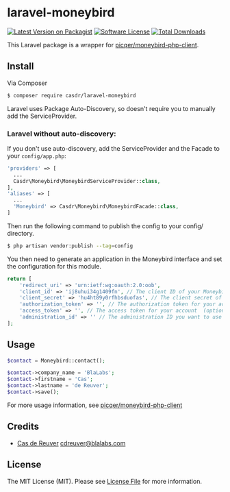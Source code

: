 # laravel-moneybird

[![Latest Version on Packagist][ico-version]][link-packagist]
[![Software License][ico-license]](LICENSE)
[![Total Downloads][ico-downloads]][link-downloads]

This Laravel package is a wrapper for [picqer/moneybird-php-client](https://github.com/picqer/moneybird-php-client).

## Install

Via Composer

``` bash
$ composer require casdr/laravel-moneybird
```

Laravel uses Package Auto-Discovery, so doesn't require you to manually add the ServiceProvider.

### Laravel without auto-discovery:

If you don't use auto-discovery, add the ServiceProvider and the Facade to your `config/app.php`:

```php
'providers' => [
  ...
  Casdr\Moneybird\MoneybirdServiceProvider::class,
],
'aliases' => [
  ...
  'Moneybird' => Casdr\Moneybird\MoneybirdFacade::class,
]
```

Then run the following command to publish the config to your config/ directory.

```bash
$ php artisan vendor:publish --tag=config
```

You then need to generate an application in the Moneybird interface and set the configuration for this module.

```php
return [
    'redirect_uri' => 'urn:ietf:wg:oauth:2.0:oob',
    'client_id' => 'ij8uhui34g1409fn', // The client ID of your Moneybird application
    'client_secret' => 'hu4ht89y0rfhbsduofas', // The client secret of your Moneybird application
    'authorization_token' => '', // The authorization token for your account (https://developer.moneybird.com/authentication/#authentication) (optional)
    'access_token' => '', // The access token for your account  (optional)
    'administration_id' => '' // The administration ID you want to use (optional)
];
```

## Usage

``` php
$contact = Moneybird::contact();

$contact->company_name = 'BlaLabs';
$contact->firstname = 'Cas';
$contact->lastname = 'de Reuver';
$contact->save();
```

For more usage information, see [picqer/moneybird-php-client](https://github.com/picqer/moneybird-php-client)

## Credits

- [Cas de Reuver][link-author] <cdreuver@blalabs.com>

## License

The MIT License (MIT). Please see [License File](LICENSE) for more information.

[ico-version]: https://img.shields.io/packagist/v/casdr/laravel-moneybird.svg?style=flat-square
[ico-license]: https://img.shields.io/badge/license-MIT-brightgreen.svg?style=flat-square
[ico-downloads]: https://img.shields.io/packagist/dt/casdr/laravel-moneybird.svg?style=flat-square

[link-packagist]: https://packagist.org/packages/casdr/laravel-moneybird
[link-downloads]: https://packagist.org/packages/casdr/laravel-moneybird/stats
[link-author]: https://github.com/casdr

